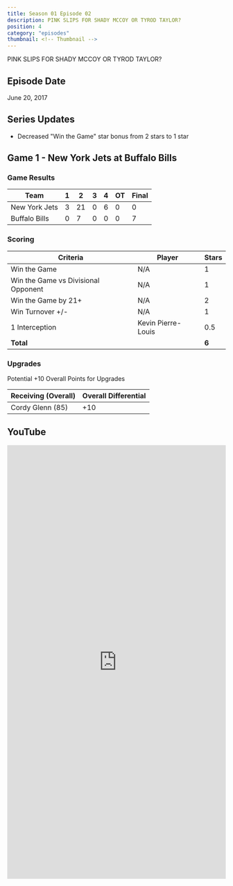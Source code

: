 ```yaml
---
title: Season 01 Episode 02
description: PINK SLIPS FOR SHADY MCCOY OR TYROD TAYLOR?
position: 4
category: "episodes"
thumbnail: <!-- Thumbnail -->
---
```


PINK SLIPS FOR SHADY MCCOY OR TYROD TAYLOR?

## Episode Date

June 20, 2017

## Series Updates

- Decreased "Win the Game" star bonus from 2 stars to 1 star

## Game 1 - New York Jets at Buffalo Bills

### Game Results

| Team          | 1   | 2   | 3   | 4   | OT  | Final |
| ------------- | --- | --- | --- | --- | --- | ----- |
| New York Jets | 3   | 21  | 0   | 6   | 0   | 0     |
| Buffalo Bills | 0   | 7   | 0   | 0   | 0   | 7     |

### Scoring

| Criteria                            | Player             | Stars |
| ----------------------------------- | ------------------ | ----- |
| Win the Game                        | N/A                | 1     |
| Win the Game vs Divisional Opponent | N/A                | 1     |
| Win the Game by 21+                 | N/A                | 2     |
| Win Turnover +/-                    | N/A                | 1     |
| 1 Interception                      | Kevin Pierre-Louis | 0.5   |
| **Total**                           |                    | **6** |

### Upgrades

Potential +10 Overall Points for Upgrades

| Receiving (Overall) | Overall Differential |
| ------------------- | -------------------- |
| Cordy Glenn (85)    | +10                  |

## YouTube

<iframe
    src="https://www.youtube.com/embed/govTmdmNtX0?si=0630oyFCueyCRkme" 
    loading="lazy" 
    style="border: 0; width: 100%; height: 25vh;"  
    title="YouTube video player" 
    frameborder="0"
    allow="accelerometer; autoplay; clipboard-write; encrypted-media; gyroscope; picture-in-picture"
></iframe>
